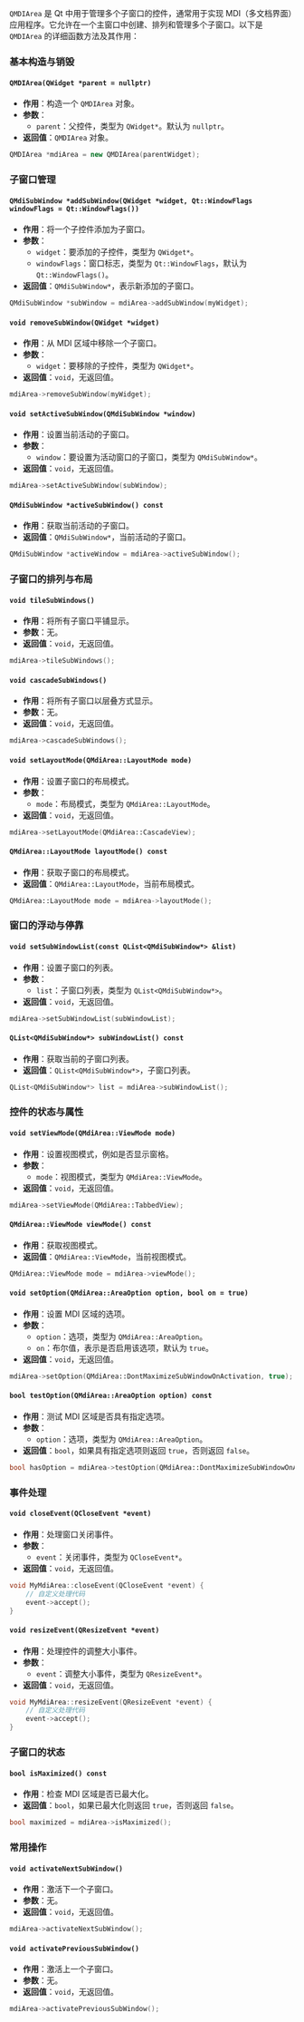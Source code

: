 `QMDIArea` 是 Qt 中用于管理多个子窗口的控件，通常用于实现 MDI（多文档界面）应用程序。它允许在一个主窗口中创建、排列和管理多个子窗口。以下是 `QMDIArea` 的详细函数方法及其作用：

### 基本构造与销毁

#### `QMDIArea(QWidget *parent = nullptr)`

- **作用**：构造一个 `QMDIArea` 对象。
- **参数**：
  - `parent`：父控件，类型为 `QWidget*`。默认为 `nullptr`。
- **返回值**：`QMDIArea` 对象。

```cpp
QMDIArea *mdiArea = new QMDIArea(parentWidget);
```

### 子窗口管理

#### `QMdiSubWindow *addSubWindow(QWidget *widget, Qt::WindowFlags windowFlags = Qt::WindowFlags())`

- **作用**：将一个子控件添加为子窗口。
- **参数**：
  - `widget`：要添加的子控件，类型为 `QWidget*`。
  - `windowFlags`：窗口标志，类型为 `Qt::WindowFlags`，默认为 `Qt::WindowFlags()`。
- **返回值**：`QMdiSubWindow*`，表示新添加的子窗口。

```cpp
QMdiSubWindow *subWindow = mdiArea->addSubWindow(myWidget);
```

#### `void removeSubWindow(QWidget *widget)`

- **作用**：从 MDI 区域中移除一个子窗口。
- **参数**：
  - `widget`：要移除的子控件，类型为 `QWidget*`。
- **返回值**：`void`，无返回值。

```cpp
mdiArea->removeSubWindow(myWidget);
```

#### `void setActiveSubWindow(QMdiSubWindow *window)`

- **作用**：设置当前活动的子窗口。
- **参数**：
  - `window`：要设置为活动窗口的子窗口，类型为 `QMdiSubWindow*`。
- **返回值**：`void`，无返回值。

```cpp
mdiArea->setActiveSubWindow(subWindow);
```

#### `QMdiSubWindow *activeSubWindow() const`

- **作用**：获取当前活动的子窗口。
- **返回值**：`QMdiSubWindow*`，当前活动的子窗口。

```cpp
QMdiSubWindow *activeWindow = mdiArea->activeSubWindow();
```

### 子窗口的排列与布局

#### `void tileSubWindows()`

- **作用**：将所有子窗口平铺显示。
- **参数**：无。
- **返回值**：`void`，无返回值。

```cpp
mdiArea->tileSubWindows();
```

#### `void cascadeSubWindows()`

- **作用**：将所有子窗口以层叠方式显示。
- **参数**：无。
- **返回值**：`void`，无返回值。

```cpp
mdiArea->cascadeSubWindows();
```

#### `void setLayoutMode(QMdiArea::LayoutMode mode)`

- **作用**：设置子窗口的布局模式。
- **参数**：
  - `mode`：布局模式，类型为 `QMdiArea::LayoutMode`。
- **返回值**：`void`，无返回值。

```cpp
mdiArea->setLayoutMode(QMdiArea::CascadeView);
```

#### `QMdiArea::LayoutMode layoutMode() const`

- **作用**：获取子窗口的布局模式。
- **返回值**：`QMdiArea::LayoutMode`，当前布局模式。

```cpp
QMdiArea::LayoutMode mode = mdiArea->layoutMode();
```

### 窗口的浮动与停靠

#### `void setSubWindowList(const QList<QMdiSubWindow*> &list)`

- **作用**：设置子窗口的列表。
- **参数**：
  - `list`：子窗口列表，类型为 `QList<QMdiSubWindow*>`。
- **返回值**：`void`，无返回值。

```cpp
mdiArea->setSubWindowList(subWindowList);
```

#### `QList<QMdiSubWindow*> subWindowList() const`

- **作用**：获取当前的子窗口列表。
- **返回值**：`QList<QMdiSubWindow*>`，子窗口列表。

```cpp
QList<QMdiSubWindow*> list = mdiArea->subWindowList();
```

### 控件的状态与属性

#### `void setViewMode(QMdiArea::ViewMode mode)`

- **作用**：设置视图模式，例如是否显示窗格。
- **参数**：
  - `mode`：视图模式，类型为 `QMdiArea::ViewMode`。
- **返回值**：`void`，无返回值。

```cpp
mdiArea->setViewMode(QMdiArea::TabbedView);
```

#### `QMdiArea::ViewMode viewMode() const`

- **作用**：获取视图模式。
- **返回值**：`QMdiArea::ViewMode`，当前视图模式。

```cpp
QMdiArea::ViewMode mode = mdiArea->viewMode();
```

#### `void setOption(QMdiArea::AreaOption option, bool on = true)`

- **作用**：设置 MDI 区域的选项。
- **参数**：
  - `option`：选项，类型为 `QMdiArea::AreaOption`。
  - `on`：布尔值，表示是否启用该选项，默认为 `true`。
- **返回值**：`void`，无返回值。

```cpp
mdiArea->setOption(QMdiArea::DontMaximizeSubWindowOnActivation, true);
```

#### `bool testOption(QMdiArea::AreaOption option) const`

- **作用**：测试 MDI 区域是否具有指定选项。
- **参数**：
  - `option`：选项，类型为 `QMdiArea::AreaOption`。
- **返回值**：`bool`，如果具有指定选项则返回 `true`，否则返回 `false`。

```cpp
bool hasOption = mdiArea->testOption(QMdiArea::DontMaximizeSubWindowOnActivation);
```

### 事件处理

#### `void closeEvent(QCloseEvent *event)`

- **作用**：处理窗口关闭事件。
- **参数**：
  - `event`：关闭事件，类型为 `QCloseEvent*`。
- **返回值**：`void`，无返回值。

```cpp
void MyMdiArea::closeEvent(QCloseEvent *event) {
    // 自定义处理代码
    event->accept();
}
```

#### `void resizeEvent(QResizeEvent *event)`

- **作用**：处理控件的调整大小事件。
- **参数**：
  - `event`：调整大小事件，类型为 `QResizeEvent*`。
- **返回值**：`void`，无返回值。

```cpp
void MyMdiArea::resizeEvent(QResizeEvent *event) {
    // 自定义处理代码
    event->accept();
}
```

### 子窗口的状态

#### `bool isMaximized() const`

- **作用**：检查 MDI 区域是否已最大化。
- **返回值**：`bool`，如果已最大化则返回 `true`，否则返回 `false`。

```cpp
bool maximized = mdiArea->isMaximized();
```

### 常用操作

#### `void activateNextSubWindow()`

- **作用**：激活下一个子窗口。
- **参数**：无。
- **返回值**：`void`，无返回值。

```cpp
mdiArea->activateNextSubWindow();
```

#### `void activatePreviousSubWindow()`

- **作用**：激活上一个子窗口。
- **参数**：无。
- **返回值**：`void`，无返回值。

```cpp
mdiArea->activatePreviousSubWindow();
```

